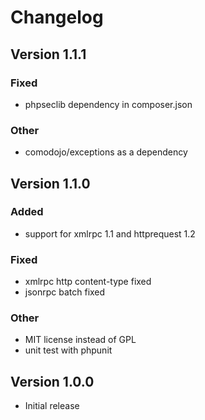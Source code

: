 # Changelog

## Version 1.1.1

### Fixed
- phpseclib dependency in composer.json

### Other
- comodojo/exceptions as a dependency

## Version 1.1.0

### Added
- support for xmlrpc 1.1 and httprequest 1.2

### Fixed
- xmlrpc http content-type fixed
- jsonrpc batch fixed

### Other
- MIT license instead of GPL
- unit test with phpunit

## Version 1.0.0

- Initial release